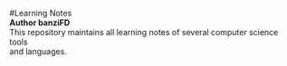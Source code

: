 #Learning Notes    
**Author banziFD**    
This repository maintains all learning notes of several computer science tools  
and languages. 